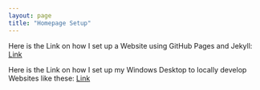 ```yaml
---
layout: page
title: "Homepage Setup"
---
```


Here is the Link on how I set up a Website using GitHub Pages and Jekyll: [Link](http://jmcglone.com/guides/github-pages/)

Here is the Link on how I set up my Windows Desktop to locally develop Websites like these: [Link](https://medium.com/@hjgraca/using-wsl2-visual-studio-code-for-jekyll-blogging-on-windows-10-99489deb4650)
